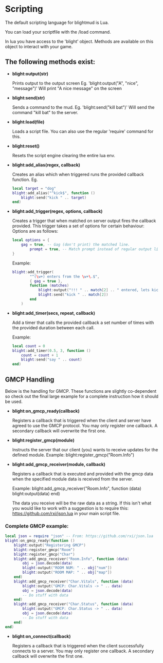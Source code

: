 # Scripting

The default scripting language for blightmud is Lua.

You can load your scriptfile with the /load command.

In lua you have access to the 'blight' object. Methods are available on this
object to interact with your game.

The following methods exist:
---
- **blight:output(str)**

    Prints output to the output screen
    Eg. 'blight:output("A", "nice", "message")'
    Will print "A nice message" on the screen

- **blight:send(str)**

    Sends a command to the mud.
    Eg. 'blight:send("kill bat")'
    Will send the command "kill bat" to the server.

- **blight:load(file)**

    Loads a script file. You can also use the regular 'require' command
    for this.

- **blight:reset()**

    Resets the script engine clearing the entire lua env.

- **blight:add_alias(regex, callback)**

    Creates an alias which when triggered runs the provided callback function.
    Eg.
    ```lua
    local target = "dog"
    blight:add_alias("^kick$", function ()
        blight:send("kick " .. target)
    end)
    ```

- **blight:add_trigger(regex, options, callback)**

    Creates a trigger that when matched on server output fires the callback 
    provided.
    This trigger takes a set of options for certain behaviour:
    Options are as follows:
    ```lua
    local options = {
        gag = true, -- Gag (don't print) the matched line.
            prompt = true, -- Match prompt instead of regular output lines
    }
    ```
    Example:
    ```lua
    blight:add_trigger(
            "^(\w+) enters from the \w+\.$",
            { gag = true },
            function (matches)
                blight:output("!!! " .. match[2] .. " entered, lets kick")
                blight:send("kick " .. match[2])
            end
        )
    ```

- **blight:add_timer(secs, repeat, callback)**

    Add a timer that calls the provided callback a set number of times with
    the provided duration between each call.

    Example:
    ```lua
    local count = 0
    blight:add_timer(0.5, 3, function ()
        count = count + 1
        blight:send("say " .. count)
    end)
    ```

## GMCP Handling
Below is the handling for GMCP. These functions are slightly co-dependent so
check out the final large example for a complete instruction how it should be
used.

- **blight:on_gmcp_ready(callback)**

    Registers a callback that is triggered when the client and server have agreed
    to use the GMCP protocol.
    You may only register one callback. A secondary callback will
    overwrite the first one.

- **blight:register_gmcp(module)**

    Instructs the server that our client (you) wants to receive updates for
    the defined module.
    Example: blight:register_gmcp("Room.Info")

- **blight:add_gmcp_receiver(module, callback)**

    Registers a callback that is executed and provided with the gmcp data when
    the specified module data is received from the server.

    Example: blight:add_gmcp_receiver("Room.Info", function (data) blight:output(data) end)

    The data you receive will be the raw data as a string. If this isn't what you
    would like to work with a suggestion is to require this: https://github.com/rxi/json.lua
    in your main script file.

### Complete GMCP example: 

```lua
local json = require "json" -- From: https://github.com/rxi/json.lua
blight:on_gmcp_ready(function ()
    blight:output("Registering GMCP")
    blight:register_gmcp("Room")
    blight:register_gmcp("Char")
    blight:add_gmcp_receiver("Room.Info", function (data)
        obj = json.decode(data)
        blight:output("ROOM NUM: " .. obj["num"])
        blight:output("ROOM MAP: " .. obj["map"])
    end)
    blight:add_gmcp_receiver("Char.Vitals", function (data)
        blight:output("GMCP: Char.Vitals -> " .. data)
        obj = json.decode(data)
        -- Do stuff with data
    end)
    blight:add_gmcp_receiver("Char.Status", function (data)
        blight:output("GMCP: Char.Status -> " .. data)
        obj = json.decode(data)
        -- Do stuff with data
    end)
end)
```

- **blight:on_connect(callback)**

    Registers a callback that is triggered when the client successfully connects
    to a server.
    You may only register one callback. A secondary callback will
    overwrite the first one.
